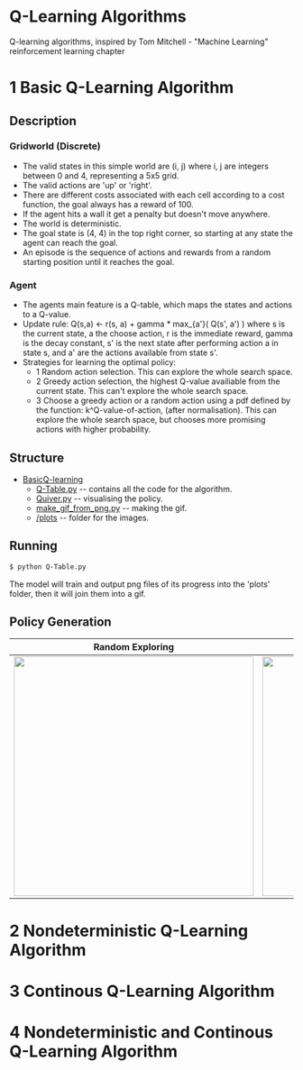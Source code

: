 # Q-Learning Algorithms
Q-learning algorithms, inspired by Tom Mitchell - "Machine Learning" reinforcement learning chapter

# 1 Basic Q-Learning Algorithm
## Description
### Gridworld (Discrete)
- The valid states in this simple world are (i, j) where i, j are integers between 0 and 4, representing a 5x5 grid. 
- The valid actions are 'up' or 'right'.
- There are different costs associated with each cell according to a cost function, the goal always has a reward of 100.
- If the agent hits a wall it get a penalty but doesn't move anywhere.
- The world is deterministic.
- The goal state is (4, 4) in the top right corner, so starting at any state the agent can reach the goal.
- An episode is the sequence of actions and rewards from a random starting position until it reaches the goal.

### Agent
- The agents main feature is a Q-table, which maps the states and actions to a Q-value.
- Update rule: Q(s,a) <- r(s, a) + gamma * max_{a'}( Q(s', a') )
  where s is the current state, a the choose action, r is the immediate reward, gamma is the decay constant, s' is the next state after performing action a in state s, and a' are the actions available from state s'.
- Strategies for learning the optimal policy:
  - 1 Random action selection. This can explore the whole search space.
  - 2 Greedy action selection, the highest Q-value availiable from the current state. This can't explore the whole search space.
  - 3 Choose a greedy action or a random action using a pdf defined by the function: k^Q-value-of-action, (after normalisation). This can explore the whole search space, but chooses more promising actions with higher probability.

## Structure
 * [BasicQ-learning](./BasicQ-learning)
   * [Q-Table.py](./BasicQ-learning/Q-Table.py) -- contains all the code for the algorithm.
   * [Quiver.py](./BasicQ-learning/Quiver.py) -- visualising the policy.
   * [make_gif_from_png.py](./BasicQ-learning/make_gif_from_png.py) -- making the gif.
   * [/plots](./BasicQ-learning/plots) -- folder for the images.

## Running
```bash
$ python Q-Table.py
```
The model will train and output png files of its progress into the 'plots' folder, then it will join them into a gif.

## Policy Generation
Random Exploring           |  Greedy & Random Strategy
:-------------------------:|:-------------------------:
<img src="/BasicQ-learning/Policy-RandomExploring.gif" width="425"/> | <img src="/BasicQ-learning/Policy-ExperimentationStrategy.gif" width="425"/>

# 2 Nondeterministic Q-Learning Algorithm
# 3 Continous Q-Learning Algorithm
# 4 Nondeterministic and Continous Q-Learning Algorithm


<!---
## Contributing
Pull requests are welcome. For major changes, please open an issue first to discuss what you would like to change.

## License
[MIT](https://choosealicense.com/licenses/mit/)
-->
